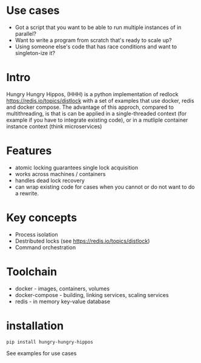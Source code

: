 # Use cases

- Got a script that you want to be able to run multiple instances of in parallel?
- Want to write a program from scratch that's ready to scale up?
- Using someone else's code that has race conditions and want to singleton-ize it?

# Intro

Hungry Hungry Hippos, (HHH) is a python implementation of redlock https://redis.io/topics/distlock with a set of examples that use docker, redis and docker compose.
The advantage of this approch, compared to multithreading, is that is can be applied in a single-threaded context (for example if you have to integrate existing code), or in a mutliple container instance context (think microservices) 

# Features

- atomic locking guarantees single lock acquisition
- works across machines / containers
- handles dead lock recovery
- can wrap existing code for cases when you cannot or do not want to do a rewrite.

# Key concepts

- Process isolation
- Destributed locks (see https://redis.io/topics/distlock)
- Command orchestration

# Toolchain

- docker - images, containers, volumes
- docker-compose - building, linking services, scaling services
- redis - in memory key-value database

# installation

<code>pip install hungry-hungry-hippos</code>

See examples for use cases
